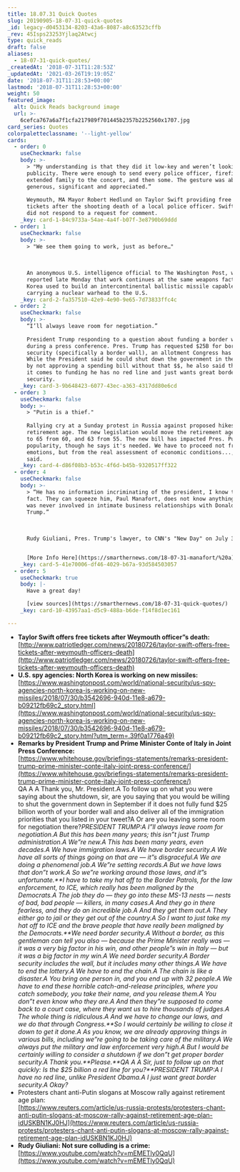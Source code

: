 ```yaml
---
title: 18.07.31 Quick Quotes
slug: 20190905-18-07-31-quick-quotes
_id: legacy-d0453134-8203-43a6-8087-a8c63523cffb
_rev: 45Isps23253Yjlaq2Atwcj
type: quick_reads
draft: false
aliases:
  - 18-07-31-quick-quotes/
_createdAt: '2018-07-31T11:28:53Z'
_updatedAt: '2021-03-26T19:19:05Z'
date: '2018-07-31T11:28:53+00:00'
lastmod: '2018-07-31T11:28:53+00:00'
weight: 50
featured_image:
  alt: Quick Reads background image
  url: >-
    6cefca767a6a7f1cfa217989f701445b2357b2252560x1707.jpg
card_series: Quotes
colorpaletteclassname: '--light-yellow'
cards:
  - order: 0
    useCheckmark: false
    body: >-
      > "My understanding is that they did it low-key and weren’t looking for
      publicity. There were enough to send every police officer, firefighter and
      extended family to the concert, and then some. The gesture was absolutely
      generous, significant and appreciated.”  
        
      Weymouth, MA Mayor Robert Hedlund on Taylor Swift providing free concert
      tickets after the shooting death of a local police officer. Swift's camp
      did not respond to a request for comment.
    _key: card-1-84c9733a-54ae-4a4f-b07f-3e8790b69ddd
  - order: 1
    useCheckmark: false
    body: >-
      > "We see them going to work, just as before…"  
        
        
        
      An anonymous U.S. intelligence official to The Washington Post, which
      reported late Monday that work continues at the same weapons factory North
      Korea used to build an intercontinental ballistic missile capable of
      carrying a nuclear warhead to the U.S.
    _key: card-2-fa357510-42e9-4e90-9e65-7d73833ffc4c
  - order: 2
    useCheckmark: false
    body: >-
      “I’ll always leave room for negotiation.”  
        
      President Trump responding to a question about funding a border wall
      during a press conference. Pres. Trump has requested $25B for border
      security (specifically a border wall), an allotment Congress has not met.
      While the President said he could shut down the government in the future
      by not approving a spending bill without that $$, he also said that when
      it comes to funding he has no red line and just wants great border
      security.
    _key: card-3-9b648423-6077-43ec-a363-4317dd80e6cd
  - order: 3
    useCheckmark: false
    body: >-
      > "Putin is a thief."  
        
      Rallying cry at a Sunday protest in Russia against proposed hikes to the
      retirement age. The new legislation would move the retirement age for men
      to 65 from 60, and 63 from 55. The new bill has impacted Pres. Putin's
      popularity, though he says it's needed. We have to proceed not from
      emotions, but from the real assessment of economic conditions..., Putin
      said.
    _key: card-4-d86f08b3-b53c-4f6d-b45b-9320517ff322
  - order: 4
    useCheckmark: false
    body: >-
      > “He has no information incriminating of the president, I know that for a
      fact. They can squeeze him, Paul Manafort, does not know anything …. he
      was never involved in intimate business relationships with Donald
      Trump.”  
        
        
        
      Rudy Giuliani, Pres. Trump's lawyer, to CNN's "New Day" on July 30


      [More Info Here](https://smarthernews.com/18-07-31-manafort/%20a)
    _key: card-5-41e70006-df46-4029-b67a-93d584503057
  - order: 5
    useCheckmark: true
    body: |-
      Have a great day!

      [view sources](https://smarthernews.com/18-07-31-quick-quotes/)
    _key: card-10-43957aa1-d5c9-488a-b6de-f14f8d1ec161

---
```

* **Taylor Swift offers free tickets after Weymouth officer”s death:**  
[http://www.patriotledger.com/news/20180726/taylor-swift-offers-free-tickets-after-weymouth-officers-death](http://www.patriotledger.com/news/20180726/taylor-swift-offers-free-tickets-after-weymouth-officers-death)
* **U.S. spy agencies: North Korea is working on new missiles:**  
[https://www.washingtonpost.com/world/national-security/us-spy-agencies-north-korea-is-working-on-new-missiles/2018/07/30/b3542696-940d-11e8-a679-b09212fb69c2_story.html](https://www.washingtonpost.com/world/national-security/us-spy-agencies-north-korea-is-working-on-new-missiles/2018/07/30/b3542696-940d-11e8-a679-b09212fb69c2_story.html?utm_term=.39f0a1776a49)
* **Remarks by President Trump and Prime Minister Conte of Italy in Joint Press Conference:**  
[https://www.whitehouse.gov/briefings-statements/remarks-president-trump-prime-minister-conte-italy-joint-press-conference/](https://www.whitehouse.gov/briefings-statements/remarks-president-trump-prime-minister-conte-italy-joint-press-conference/)  
QA A A Thank you, Mr. President.A To follow up on what you were saying about the shutdown, sir, are you saying that you would be willing to shut the government down in September if it does not fully fund $25 billion worth of your border wall and also deliver all of the immigration priorities that you listed in your tweet?A Or are you leaving some room for negotiation there?_PRESIDENT TRUMP:A I”ll always leave room for negotiation.A But this has been many years; this isn”t just Trump administration.A We”re new.A This has been many years, even decades.A We have immigration laws.A We have border security.A We have all sorts of things going on that are — it”s disgraceful.A We are doing a phenomenal job.A We”re setting records.A But we have laws that don”t work.A So we”re working around those laws, and it”s unfortunate.**I have to take my hat off to the Border Patrols, for the law enforcement, to ICE, which really has been maligned by the Democrats.A The job they do — they go into these MS-13 nests — nests of bad, bad people — killers, in many cases.A And they go in there fearless, and they do an incredible job.A And they get them out.A They either go to jail or they get out of the country.A So I want to just take my hat off to ICE and the brave people that have really been maligned by the Democrats.**We need border security.A Without a border, as this gentleman can tell you also — because the Prime Minister really was — it was a very big factor in his win, and other people”s win in Italy — but it was a big factor in my win.A We need border security.A Border security includes the wall, but it includes many other things.A We have to end the lottery.A We have to end the chain.A The chain is like a disaster.A You bring one person in, and you end up with 32 people.A We have to end these horrible catch-and-release principles, where you catch somebody, you take their name, and you release them.A You don”t even know who they are.A And then they”re supposed to come back to a court case, where they want us to hire thousands of judges.A The whole thing is ridiculous.A And we have to change our laws, and we do that through Congress.**So I would certainly be willing to close it down to get it done.A As you know, we are already approving things in various bills, including we”re going to be taking care of the military.A We always put the military and law enforcement very high.A But I would be certainly willing to consider a shutdown if we don”t get proper border security.A Thank you.**Please.**QA A A Sir, just to follow up on that quickly: Is the $25 billion a red line for you?**PRESIDENT TRUMP:A I have no red line, unlike President Obama.A I just want great border security.A Okay?_
* Protesters chant anti-Putin slogans at Moscow rally against retirement age plan:  
[https://www.reuters.com/article/us-russia-protests/protesters-chant-anti-putin-slogans-at-moscow-rally-against-retirement-age-plan-idUSKBN1KJ0HJ](https://www.reuters.com/article/us-russia-protests/protesters-chant-anti-putin-slogans-at-moscow-rally-against-retirement-age-plan-idUSKBN1KJ0HJ)
* **Rudy Giuliani: Not sure colluding is a crime:**  
[https://www.youtube.com/watch?v=mEMETly0QqU](https://www.youtube.com/watch?v=mEMETly0QqU)